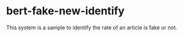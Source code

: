 # bert-fake-new-identify
This system is a sample to identify the rate of an article is fake or not.
